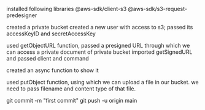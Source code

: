 installed following libraries
    @aws-sdk/client-s3
    @aws-sdk/s3-request-predesigner

created a private bucket
created a new user with access to s3; passed its accessKeyID and secretAccessKey 

used getObjectURL function, passed a presigned URL through which we can access a private document of private bucket
imported getSignedURL and passed client and command

created an async function to show it


used putObject function, using which we can upload a file in our bucket. we need to pass filename and content type of that file.

git commit -m "first commit"
git push -u origin main